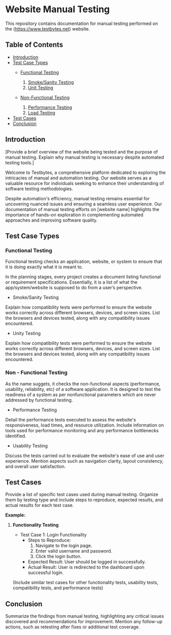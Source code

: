 # Website Manual Testing

This repository contains documentation for manual testing performed on the (https://www.testbytes.net) website.

## Table of Contents
- [Introduction](#introduction)
- [Test Case Types](#testing-types)
  - [Functional Testing](#functionality-testing)
    1. [Smoke/Sanity Testing](#usability-testing)
    2. [Unit Testing](#compatibility-testing)

  - [Non-Functional Testing](#functionality-testing)
    1. [Performance Testing](#performance-testing)
    2. [Load Testing](#performance-testing)
- [Test Cases](#test-cases)
- [Conclusion](#conclusion)

## Introduction

[Provide a brief overview of the website being tested and the purpose of manual testing. Explain why manual testing is necessary despite automated testing tools.]

Welcome to Testbytes, a comprehensive platform dedicated to exploring the intricacies of manual and automation testing. Our website serves as a valuable resource for individuals seeking to enhance their understanding of software testing methodologies.

Despite automation's efficiency, manual testing remains essential for uncovering nuanced issues and ensuring a seamless user experience. Our documentation of manual testing efforts on [website name] highlights the importance of hands-on exploration in complementing automated approaches and improving software quality.

## Test Case Types

### Functional Testing

Functional testing checks an application, website, or system to ensure that it is doing exactly what it is meant to.

In the planning stages, every project creates a document listing functional or requirement specifications. Essentially, it is a list of what the app/system/website is supposed to do from a user’s perspective.


* Smoke/Sanity Testing

Explain how compatibility tests were performed to ensure the website works correctly across different browsers, devices, and screen sizes. List the browsers and devices tested, along with any compatibility issues encountered.

* Unity Testing

Explain how compatibility tests were performed to ensure the website works correctly across different browsers, devices, and screen sizes. List the browsers and devices tested, along with any compatibility issues encountered.


### Non - Functional Testing

As the name suggets, it checks the non-functional aspects (performance, usability, reliability, etc) of a software application. It is designed to test the readiness of a system as per nonfunctional parameters which are never addressed by functional testing.

* Performance Testing

Detail the performance tests executed to assess the website's responsiveness, load times, and resource utilization. Include information on tools used for performance monitoring and any performance bottlenecks identified.

 * Usability Testing

Discuss the tests carried out to evaluate the website's ease of use and user experience. Mention aspects such as navigation clarity, layout consistency, and overall user satisfaction.

## Test Cases

Provide a list of specific test cases used during manual testing. Organize them by testing type and include steps to reproduce, expected results, and actual results for each test case.

**Example:**

1. **Functionality Testing**
   - Test Case 1: Login Functionality
     - Steps to Reproduce:
       1. Navigate to the login page.
       2. Enter valid username and password.
       3. Click the login button.
     - Expected Result: User should be logged in successfully.
     - Actual Result: User is redirected to the dashboard upon successful login.

   (Include similar test cases for other functionality tests, usability tests, compatibility tests, and performance tests)

## Conclusion

Summarize the findings from manual testing, highlighting any critical issues discovered and recommendations for improvement. Mention any follow-up actions, such as retesting after fixes or additional test coverage.
